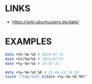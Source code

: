 # LINKS

- https://wiki.ubuntuusers.de/date/

# EXAMPLES

```sh
date +%Y-%m-%d # 2024-07-31
date +%Y/%m/%d # 2024/07/31
date +%y-%m-%d # 24-07-31

date +%y-%m-%d_%R # 25-04-14_14:28
touch "/tmp/test_$(date +%y-%m-%d_%R)"
```